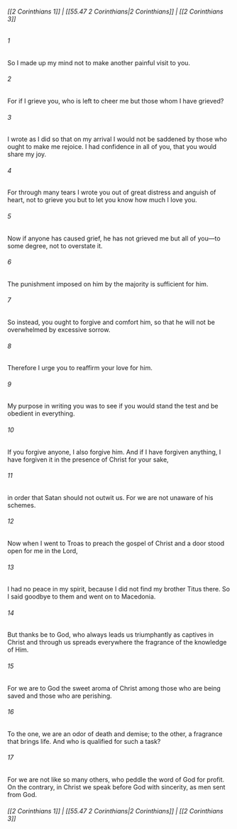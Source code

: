 
###### [[2 Corinthians 1]] | [[55.47 2 Corinthians|2 Corinthians]] | [[2 Corinthians 3]]

###### 1
So I made up my mind not to make another painful visit to you.
###### 2
For if I grieve you, who is left to cheer me but those whom I have grieved?
###### 3
I wrote as I did so that on my arrival I would not be saddened by those who ought to make me rejoice. I had confidence in all of you, that you would share my joy.
###### 4
For through many tears I wrote you out of great distress and anguish of heart, not to grieve you but to let you know how much I love you.
###### 5
Now if anyone has caused grief, he has not grieved me but all of you—to some degree, not to overstate it.
###### 6
The punishment imposed on him by the majority is sufficient for him.
###### 7
So instead, you ought to forgive and comfort him, so that he will not be overwhelmed by excessive sorrow.
###### 8
Therefore I urge you to reaffirm your love for him.
###### 9
My purpose in writing you was to see if you would stand the test and be obedient in everything.
###### 10
If you forgive anyone, I also forgive him. And if I have forgiven anything, I have forgiven it in the presence of Christ for your sake,
###### 11
in order that Satan should not outwit us. For we are not unaware of his schemes.
###### 12
Now when I went to Troas to preach the gospel of Christ and a door stood open for me in the Lord,
###### 13
I had no peace in my spirit, because I did not find my brother Titus there. So I said goodbye to them and went on to Macedonia.
###### 14
But thanks be to God, who always leads us triumphantly as captives in Christ and through us spreads everywhere the fragrance of the knowledge of Him.
###### 15
For we are to God the sweet aroma of Christ among those who are being saved and those who are perishing.
###### 16
To the one, we are an odor of death and demise; to the other, a fragrance that brings life. And who is qualified for such a task?
###### 17
For we are not like so many others, who peddle the word of God for profit. On the contrary, in Christ we speak before God with sincerity, as men sent from God.

###### [[2 Corinthians 1]] | [[55.47 2 Corinthians|2 Corinthians]] | [[2 Corinthians 3]]
